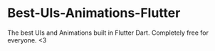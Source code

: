 # Best-UIs-Animations-Flutter
The best UIs and Animations built in Flutter Dart. Completely free for everyone. &lt;3
